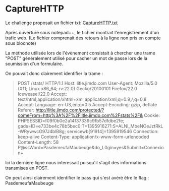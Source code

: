 # CaptureHTTP

Le challenge proposait un fichier txt: [CaptureHTTP.txt](CaptureHTTP.txt)

Après ouverture sous notepad++, le fichier montrait l'enregistrement d'un trafic web.
(Le fichier comprenait des retours à la ligne non pris en compte sous blocnote)

La méthode utilisée lors de l'évènement consistait à chercher une trame "POST" généralement utilisé pour cacher un mot de passe lors de la soumission d'un formulaire.

On pouvait donc clairement identifier la trame :

> POST /stats/ HTTP/1.1
> Host: litle.jimdo.com
> User-Agent: Mozilla/5.0 (X11; Linux x86_64; rv:22.0) Gecko/20100101 Firefox/22.0 Iceweasel/22.0
> Accept: text/html,application/xhtml+xml,application/xml;q=0.9,*/*;q=0.8
> Accept-Language: en-US,en;q=0.5
> Accept-Encoding: gzip, deflate
> Referer: http://litle.jimdo.com/protected/?comeFrom=http%3A%2F%2Flitle.jimdo.com%2Fstats%2F&
> Cookie: PHPSESSID=f09f0b0e2a14f37339c9fb57dfdbe2fe; gads=ID=e733be4c78b5bec0:T=1395916271:S=ALNI_MbeNOeJztRkL-WRywwcG97J4blB8g; servicewb[91914]=1395919546
> Connection: keep-alive
> Content-Type: application/x-www-form-urlencoded
> Content-Length: 58
> P@ssWord=PasdemeufaMaubeuge&do_L0gin=yes&Submit=Connexion+

Ici la dernière ligne nous interessait puisqu'il s'agit des informations transmises en POST.

On peut ainsi clairement identifier le pass qui s'est avéré être le flag : PasdemeufaMaubeuge
